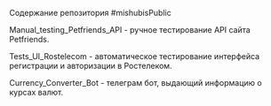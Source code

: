 Содержание репозитория #mishubisPublic

Manual_testing_Petfriends_API - ручное тестирование API сайта Petfriends.

Tests_UI_Rostelecom - автоматическое тестирование интерфейса регистрации и авторизации в Ростелеком.

Currency_Converter_Bot - телеграм бот, выдающий информацию о курсах валют.


